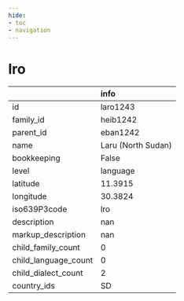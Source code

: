```yaml
---
hide:
- toc
- navigation
---
```

# lro
|                      | info               |
|:---------------------|:-------------------|
| id                   | laro1243           |
| family_id            | heib1242           |
| parent_id            | eban1242           |
| name                 | Laru (North Sudan) |
| bookkeeping          | False              |
| level                | language           |
| latitude             | 11.3915            |
| longitude            | 30.3824            |
| iso639P3code         | lro                |
| description          | nan                |
| markup_description   | nan                |
| child_family_count   | 0                  |
| child_language_count | 0                  |
| child_dialect_count  | 2                  |
| country_ids          | SD                 |